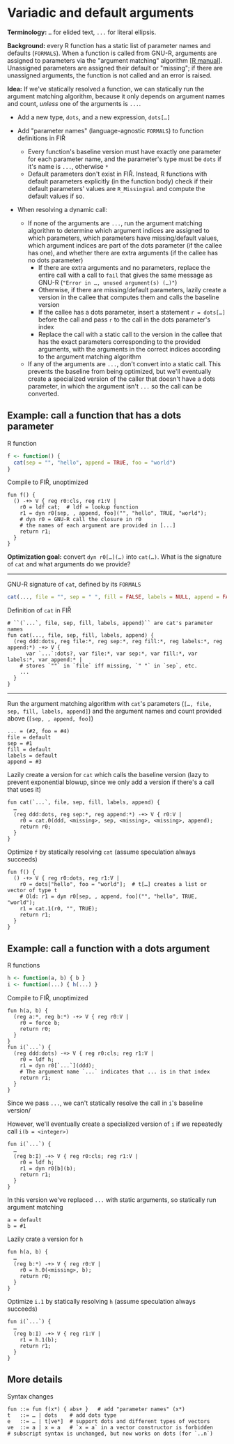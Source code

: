 # Variadic and default arguments

**Terminology:** `…` for elided text, `...` for literal ellipsis.

**Background:** every R function has a static list of parameter names and defaults (`FORMALS`). When a function is called from GNU-R, arguments are assigned to parameters via the "argument matching" algorithm [[R manual](https://cran.r-project.org/doc/manuals/r-release/R-lang.html#Argument-matching)]. Unassigned parameters are assigned their default or "missing"; if there are unassigned arguments, the function is not called and an error is raised.

**Idea:** If we've statically resolved a function, we can statically run the argument matching algorithm, because it only depends on argument names and count, *unless* one of the arguments is `...`.

- Add a new type, `dots`, and a new expression, `dots[…]`

- Add "parameter names" (language-agnostic `FORMALS`) to function definitions in FIŘ
    - Every function's baseline version must have exactly one parameter for each parameter name, and the parameter's type must be `dots` if it's name is `...`, otherwise `*`
    - Default parameters don't exist in FIŘ. Instead, R functions with default parameters explicitly (in the function body) check if their default parameters' values are `R_MissingVal` and compute the default values if so.
- When resolving a dynamic call:
  - If none of the arguments are `...`, run the argument matching algorithm to determine which argument indices are assigned to which parameters, which parameters have missing/default values, which argument indices are part of the dots parameter (if the callee has one), and whether there are extra arguments (if the callee has no dots parameter)
    - If there are extra arguments and no parameters, replace the entire call with a call to `fail` that gives the same message as GNU-R (`"Error in …, unused argument(s) (…)"`)
    - Otherwise, if there are missing/default parameters, lazily create a version in the callee that computes them and calls the baseline version
    - If the callee has a dots parameter, insert a statement `r = dots[…]` before the call and pass `r` to the call in the dots parameter's index
    - Replace the call with a static call to the version in the callee that has the exact parameters corresponding to the provided arguments, with the arguments in the correct indices according to the argument matching algorithm
  - If any of the arguments are `...`, don't convert into a static call. This prevents the baseline from being optimized, but we'll eventually create a specialized version of the caller that doesn't have a dots parameter, in which the argument isn't `...` so the call can be converted.

## Example: call a function that has a dots parameter

R function

```R
f <- function() {
  cat(sep = "", "hello", append = TRUE, foo = "world")
}
```

Compile to FIŘ, unoptimized

```fir
fun f() {
  () -+> V { reg r0:cls, reg r1:V |
    r0 = ldf cat;  # ldf = lookup function
    r1 = dyn r0[sep, , append, foo]("", "hello", TRUE, "world");
    # dyn r0 = GNU-R call the closure in r0
    # the names of each argument are provided in [...]
    return r1;
  }
}
```

**Optimization goal:** convert `dyn r0[…](…)` into `cat(…)`. What is the signature of `cat` and what arguments do we provide?

---

GNU-R signature of `cat`, defined by its `FORMALS`

```R
cat(..., file = "", sep = " ", fill = FALSE, labels = NULL, append = FALSE)
```

Definition of `cat` in FIŘ

```fir
# ``(`...`, file, sep, fill, labels, append)`` are cat's parameter names
fun cat(..., file, sep, fill, labels, append) { 
  (reg ddd:dots, reg file:*, reg sep:*, reg fill:*, reg labels:*, reg append:*) -+> V {
      var `...`:dots?, var file:*, var sep:*, var fill:*, var labels:*, var append:* |
    # stores `""` in `file` iff missing, `" "` in `sep`, etc.
    ...
  }
}
```

---

Run the argument matching algorithm with `cat`'s parameters (`[…, file, sep, fill, labels, append]`) and the argument names and count provided above (`[sep, , append, foo]`)

```
... = (#2, foo = #4)
file = default
sep = #1
fill = default
labels = default
append = #3
```

Lazily create a version for `cat` which calls the baseline version (lazy to prevent exponential blowup, since we only add a version if there's a call that uses it)

```fir
fun cat(`...`, file, sep, fill, labels, append) {
  …
  (reg ddd:dots, reg sep:*, reg append:*) -+> V { r0:V |
    r0 = cat.0(ddd, <missing>, sep, <missing>, <missing>, append);
    return r0;
  }
}
```

Optimize `f` by statically resolving `cat` (assume speculation always succeeds)

```fir
fun f() {
  () -+> V { reg r0:dots, reg r1:V |
    r0 = dots["hello", foo = "world"];  # t[…] creates a list or vector of type t
    # Old: r1 = dyn r0[sep, , append, foo]("", "hello", TRUE, "world");
    r1 = cat.1(r0, "", TRUE);
    return r1;
  }
}
```

## Example: call a function with a dots argument

R functions

```R
h <- function(a, b) { b }
i <- function(...) { h(...) }
```

Compile to FIŘ, unoptimized

```fir
fun h(a, b) {
  (reg a:*, reg b:*) -+> V { reg r0:V |
    r0 = force b;
    return r0;
  }
}
fun i(`...`) {
  (reg ddd:dots) -+> V { reg r0:cls; reg r1:V |
    r0 = ldf h;
    r1 = dyn r0[`...`](ddd);
    # The argument name `...` indicates that ... is in that index
    return r1;
  }
}
```

Since we pass `...`, we can't statically resolve the call in `i`'s baseline version/

However, we'll eventually create a specialized version of `i` if we repeatedly call `i(b = <integer>)`

```fir
fun i(`...`) {
  …
  (reg b:I) -+> V { reg r0:cls; reg r1:V |
    r0 = ldf h;
    r1 = dyn r0[b](b);
    return r1;
  }
}
```

In this version we've replaced `...` with static arguments, so statically run argument matching

```
a = default
b = #1
```

Lazily crate a version for `h`

```fir
fun h(a, b) {
  …
  (reg b:*) -+> V { reg r0:V |
    r0 = h.0(<missing>, b);
    return r0;
  }
}
```

Optimize `i.1` by statically resolving `h` (assume speculation always succeeds)

```fir
fun i(`...`) {
  …
  (reg b:I) -+> V { reg r1:V |
    r1 = h.1(b);
    return r1;
  }
}
```

## More details

Syntax changes

```bnf
fun ::= fun f(x*) { abs+ }   # add "parameter names" (x*)
t   ::= … | dots    # add dots type
e   ::= … | t[ve*]  # support dots and different types of vectors
ve  ::= a | x = a   # `x = a` in a vector constructor is forbidden
# subscript syntax is unchanged, but now works on dots (for `..n`)
```
